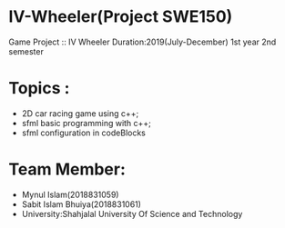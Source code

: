 # IV-Wheeler(Project SWE150)
Game Project  ::  IV Wheeler
Duration:2019(July-December)
1st year 2nd semester

# Topics :

- 2D car racing game using c++;
- sfml basic programming with c++;
- sfml configuration in codeBlocks 
# Team Member:
- Mynul Islam(2018831059)
- Sabit Islam Bhuiya(2018831061)
- University:Shahjalal University Of Science and Technology
